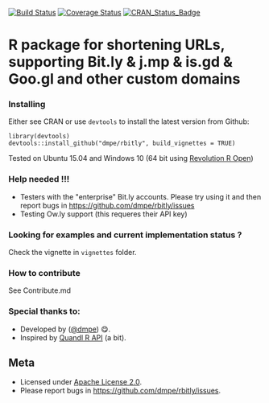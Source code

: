 [![Build Status](https://travis-ci.org/dmpe/rbitly.svg?branch=master)](https://travis-ci.org/dmpe/rbitly)
[![Coverage Status](https://coveralls.io/repos/dmpe/rbitly/badge.svg?branch=master&service=github)](https://coveralls.io/github/dmpe/rbitly?branch=master)
[![CRAN_Status_Badge](http://www.r-pkg.org/badges/version/RBitly)](http://cran.r-project.org/package=RBitly)

R package for shortening URLs, supporting Bit.ly & j.mp & is.gd & Goo.gl and other custom domains
=======

### Installing

Either see CRAN or use `devtools` to install the latest version from Github:

```
library(devtools)
devtools::install_github("dmpe/rbitly", build_vignettes = TRUE)
```
Tested on Ubuntu 15.04 and Windows 10 (64 bit using [Revolution R Open](http://mran.revolutionanalytics.com/download/))

### Help needed !!!

- Testers with the "enterprise" Bit.ly accounts. Please try using it and then report bugs in <https://github.com/dmpe/rbitly/issues>
- Testing Ow.ly support (this requeres their API key)

### Looking for examples and current implementation status ?

Check the vignette in `vignettes` folder.

### How to contribute 

See Contribute.md

### Special thanks to:

- Developed by ([@dmpe](https://www.github.com/dmpe)) :yum:.
- Inspired by [Quandl R API](https://github.com/quandl/R-package/) (a bit). 

## Meta
- Licensed under [Apache License 2.0](https://tldrlegal.com/license/apache-license-2.0-%28apache-2.0%29).
- Please report bugs in <https://github.com/dmpe/rbitly/issues>.


